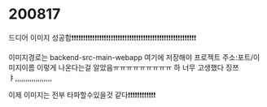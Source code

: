 # 200817



드디어 이미지 성공함❗❗❗❗❗❗❗❗❗❗❗❗❗❗❗❗❗❗❗❗❗❗❗❗❗❗❗❗❗❗❗❗❗❗❗❗❗❗❗❗❗❗❗❗❗❗❗❗❗❗❗❗❗❗



이미지경로는 backend-src-main-webapp 여기에 저장해야 프로젝트 주소:포트/이미지이름 이렇게 나온다는걸 알았음ㅠㅠㅠㅠㅠㅠㅠㅠㅠ 하 너무 고생했다 징쯔ㅑ,,,,,,,,,,,,,,,,,,



이제 이미지는 전부 타파할수있을것 같다❗❗❗❗❗❗❗❗❗❗❗❗